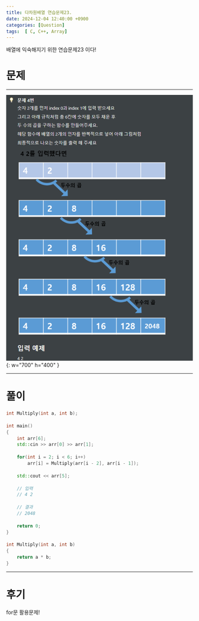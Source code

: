 ```yaml
---
title: 다차원배열 연습문제23.
date: 2024-12-04 12:40:00 +0900
categories: [Question]  
tags:  [ C, C++, Array]
---
```


배열에 익숙해지기 위한 연습문제23 이다!

# 문제   
---------------------------------------
![Desktop View](/assets/img/Array22.png){: w="700" h="400" }

---------------------------------------

# 풀이

```c++
int Multiply(int a, int b);

int main()
{
    int arr[6];
    std::cin >> arr[0] >> arr[1];

    for(int i = 2; i < 6; i++)
        arr[i] = Multiply(arr[i - 2], arr[i - 1]);

    std::cout << arr[5];

    // 입력
    // 4 2
    
    // 결과
    // 2048

    return 0;
}

int Multiply(int a, int b)
{
    return a * b;
}
```
---------------------------------------

# 후기

for문 활용문제!

